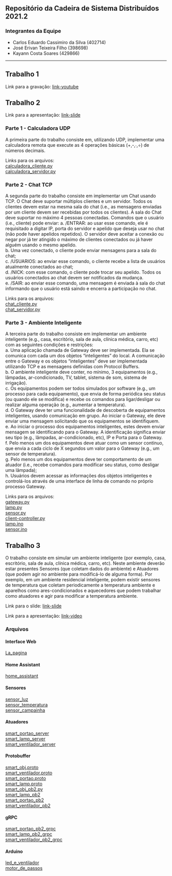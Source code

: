 ## Repositório da Cadeira de Sistema Distribuídos 2021.2

### Integrantes da Equipe
- Carlos Eduardo Cassimiro da Silva (402714)
- José Erivan Teixeira Filho (398698)
- Kayann Costa Soares (429866)

---

## Trabalho 1

Link para a gravação: [link-youtube](https://www.youtube.com/watch?v=x92WfJxZcUE&feature=youtu.be)

## Trabalho 2

Link para a apresentação: [link-slide](https://docs.google.com/presentation/d/1IQ-sfUSFmchnC6XoC0gYm0y0VOTEX1Q_HI2gCrR30YU/edit?usp=sharing)

### Parte 1 - Calculadora UDP
A primeira parte do trabalho consiste em, utilizando UDP, implementar uma calculadora remota que execute as 4 operações básicas (+,-,∙,÷) de números decimais. <br>

Links para os arquivos: <br>
[calculadora_cliente.py](trabalho-2/parte-1/calculadora_cliente.py)<br>
[calculadora_servidor.py](trabalho-2/parte-1/calculadora_servidor.py)<br>

### Parte 2 - Chat TCP
A segunda parte do trabalho consiste em implementar um Chat usando TCP. O Chat deve suportar múltiplos clientes e um servidor. Todos os clientes devem estar na mesma sala do chat (i.e., as mensagens enviadas por um cliente devem ser recebidas por todos os clientes). A sala do Chat deve suportar no máximo 4 pessoas conectadas. Comandos que o usuário (i.e., cliente) pode enviar:
a. /ENTRAR: ao usar esse comando, ele é requisitado a digitar IP, porta do servidor e apelido que deseja usar no chat (não pode haver apelidos repetidos). O servidor deve aceitar a conexão ou negar por já ter atingido o máximo de clientes conectados ou já haver alguém usando o mesmo apelido. <br>
b. Uma vez conectado, o cliente pode enviar mensagens para a sala do chat; <br>
c. /USUARIOS: ao enviar esse comando, o cliente recebe a lista de usuários atualmente conectados ao chat; <br>
d. /NICK: com esse comando, o cliente pode trocar seu apelido. Todos os usuários conectados ao chat devem ser notificados da mudança. <br>
e. /SAIR: ao enviar esse comando, uma mensagem é enviada à sala do chat informando que o usuário está saindo e encerra a participação no chat. <br>

Links para os arquivos: <br>
[chat_cliente.py](trabalho-2/parte-2/chat_cliente.py)<br>
[chat_servidor.py](trabalho-2/parte-2/chat_servidor.py)<br>


### Parte 3 - Ambiente Inteligente
A terceira parte do trabalho consiste em implementar um ambiente inteligente (e.g., casa, escritório, sala de aula, clínica médica, carro, etc) com as seguintes condições e
restrições: <br>
a. Uma aplicação chamada de Gateway deve ser implementada. Ela se comunica com cada um dos objetos “inteligentes” do local. A comunicação entre o Gateway e os objetos “inteligentes” deve ser implementada utilizando TCP e as mensagens definidas com Protocol Buffers. <br>
b. O ambiente inteligente deve conter, no mínimo, 3 equipamentos (e.g., lâmpadas, ar-condicionado, TV, tablet, sistema de som, sistema de irrigação). <br>
c. Os equipamentos podem ser todos simulados por software (e.g., um processo para cada equipamento), que envia de forma periódica seu status (ou quando ele se modifica) e recebe os comandos para ligar/desligar ou realizar alguma operação (e.g., aumentar a temperatura). <br>
d. O Gateway deve ter uma funcionalidade de descoberta de equipamentos inteligentes, usando comunicação em grupo. Ao iniciar o Gateway, ele deve enviar uma mensagem solicitando que os equipamentos se identifiquem. <br>
e. Ao iniciar o processo dos equipamentos inteligentes, estes devem enviar mensagem se identificando para o Gateway. A identificação significa enviar seu tipo (e.g., lâmpadas, ar-condicionado, etc), IP e Porta para o Gateway. <br>
f. Pelo menos um dos equipamentos deve atuar como um sensor contínuo, que envia a cada ciclo de X segundos um valor para o Gateway (e.g., um sensor de
temperatura). <br>
g. Pelo menos um dos equipamentos deve ter comportamento de um atuador (i.e., recebe comandos para modificar seu status, como desligar uma lâmpada); <br>
h. Usuários devem acessar as informações dos objetos inteligentes e controlá-los através de uma interface de linha de comando no próprio processo Gateway. <br>

Links para os arquivos: <br>
[gateway.py](trabalho-2/parte-3/gateway.py)<br>
[lamp.py](trabalho-2/parte-3/lamp.py)<br>
[sensor.py](trabalho-2/parte-3/sensor.py)<br>
[client-controller.py](trabalho-2/parte-3/client-controller.py)<br>
[lamp.ino](trabalho-2/parte-3/arduino/lamp/lamp.ino)<br>
[sensor.ino](trabalho-2/parte-3/arduino/sensor/sensor.ino)<br>

## Trabalho 3

O trabalho consiste em simular um ambiente inteligente (por exemplo, casa, escritório, sala de aula, clínica médica, carro, etc). Neste ambiente deverão estar presentes Sensores (que coletam dados do ambiente) e Atuadores (que podem agir no ambiente para modificá-lo de alguma forma). Por exemplo, em um ambiente residencial inteligente, podem existir sensores de temperatura que coletam periodicamente a temperatura ambiente e aparelhos como
ares-condicionados e aquecedores que podem trabalhar como atuadores e agir para modificar a temperatura ambiente.

Link para o slide: [link-slide](https://docs.google.com/presentation/d/11ZdamoBGLiml_seT4QCidYtwbpawbXPCVzFvSLg3XwA/edit?usp=sharing)

Link para a apresentação: [link-video](https://docs.google.com/presentation/d/1IQ-sfUSFmchnC6XoC0gYm0y0VOTEX1Q_HI2gCrR30YU/edit?usp=sharing)

### Arquivos
#### Interface Web
[La_pagina](trabalho-3/La_pagina.zip)<br>
#### Home Assistant
[home_assistant](trabalho-3/home_assistant.py)<br>
#### Sensores 
[sensor_luz](trabalho-3/sensor_luz.py)<br>
[sensor_temperatura](trabalho-3/sensor_temperatura.py)<br>
[sensor_campainha](trabalho-3/sensor_campainha.py)<br>
#### Atuadores
[smart_portao_server](trabalho-3/smart_portao_server.py)<br>
[smart_lamp_server](trabalho-3/smart_lamp_server.py)<br>
[smart_ventilador_server](trabalho-3/smart_ventilador_server.py)<br>
#### Protobuffer
[smart_obj.proto](trabalho-3/smart_obj.proto)<br>
[smart_ventilador.proto](trabalho-3/smart_ventilador.proto)<br>
[smart_portao.proto](trabalho-3/smart_portao.proto)<br>
[smart_lamp.proto](trabalho-3/smart_lamp.proto)<br>
[smart_obj_pb2.py](trabalho-3/smart_obj_pb2.py)<br>
[smart_lamp_pb2](trabalho-3/smart_lamp_pb2.py)<br>
[smart_portao_pb2](trabalho-3/smart_portao_pb2.py)<br>
[smart_ventilador_pb2](trabalho-3/smart_ventilador_pb2.py)<br>
#### gRPC
[smart_portao_pb2_grpc](trabalho-3/smart_portao_pb2_grpc.py)<br>
[smart_lamp_pb2_grpc](trabalho-3/smart_lamp_pb2_grpc.py)<br>
[smart_ventilador_pb2_grpc](trabalho-3/smart_ventilador_pb2_grpc.py)<br>
#### Arduino
[led_e_ventilador](trabalho-3/arduino/led_ventilador.ino)<br>
[motor_de_passos](trabalho-3/arduino/motor_de_passos.ino)
